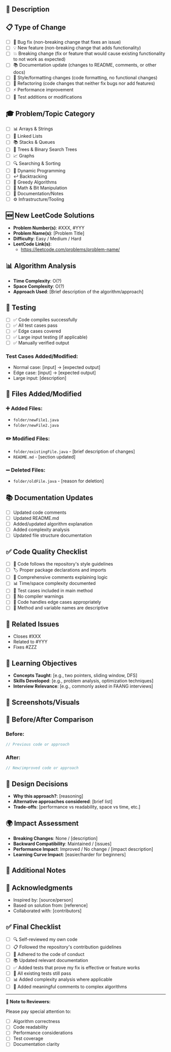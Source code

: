 ## 🎯 Description
<!-- Provide a clear and concise description of your changes -->

## 📋 Type of Change
<!-- Mark the relevant option with an "x" -->
- [ ] 🐛 Bug fix (non-breaking change that fixes an issue)
- [ ] 💡 New feature (non-breaking change that adds functionality)
- [ ] 💥 Breaking change (fix or feature that would cause existing functionality to not work as expected)
- [ ] 📚 Documentation update (changes to README, comments, or other docs)
- [ ] 🎨 Style/formatting changes (code formatting, no functional changes)
- [ ] 🔧 Refactoring (code changes that neither fix bugs nor add features)
- [ ] ⚡ Performance improvement
- [ ] 🧪 Test additions or modifications

## 🎓 Problem/Topic Category
<!-- What DSA topic does this relate to? -->
- [ ] 📊 Arrays & Strings
- [ ] 🔗 Linked Lists
- [ ] 📚 Stacks & Queues
- [ ] 🌳 Trees & Binary Search Trees
- [ ] 📈 Graphs
- [ ] 🔍 Searching & Sorting
- [ ] 🎯 Dynamic Programming
- [ ] ↩️ Backtracking
- [ ] 🏃 Greedy Algorithms
- [ ] 🔢 Math & Bit Manipulation
- [ ] 📝 Documentation/Notes
- [ ] ⚙️ Infrastructure/Tooling

## 🆕 New LeetCode Solutions
<!-- If adding new LeetCode solutions, fill this section -->
- **Problem Number(s)**: #XXX, #YYY
- **Problem Name(s)**: [Problem Title]
- **Difficulty**: Easy / Medium / Hard
- **LeetCode Link(s)**: 
  - https://leetcode.com/problems/problem-name/

## 📊 Algorithm Analysis
<!-- For algorithm-related changes -->
- **Time Complexity**: O(?)
- **Space Complexity**: O(?)
- **Approach Used**: [Brief description of the algorithm/approach]

## 🧪 Testing
<!-- Describe how you tested your changes -->
- [ ] ✅ Code compiles successfully
- [ ] ✅ All test cases pass
- [ ] ✅ Edge cases covered
- [ ] ✅ Large input testing (if applicable)
- [ ] ✅ Manually verified output

### Test Cases Added/Modified:
<!-- List the test cases you've added or modified -->
- Normal case: [input] → [expected output]
- Edge case: [input] → [expected output]
- Large input: [description]

## 📁 Files Added/Modified
<!-- List all files that were added, modified, or deleted -->

### ➕ Added Files:
- `folder/newFile1.java`
- `folder/newFile2.java`

### ✏️ Modified Files:
- `folder/existingFile.java` - [brief description of changes]
- `README.md` - [section updated]

### ➖ Deleted Files:
- `folder/oldFile.java` - [reason for deletion]

## 📚 Documentation Updates
<!-- If you updated documentation -->
- [ ] Updated code comments
- [ ] Updated README.md
- [ ] Added/updated algorithm explanation
- [ ] Added complexity analysis
- [ ] Updated file structure documentation

## ✅ Code Quality Checklist
- [ ] 📝 Code follows the repository's style guidelines
- [ ] 🏷️ Proper package declarations and imports
- [ ] 💬 Comprehensive comments explaining logic
- [ ] 📊 Time/space complexity documented
- [ ] 🧪 Test cases included in main method
- [ ] 🚫 No compiler warnings
- [ ] 🔄 Code handles edge cases appropriately
- [ ] 📏 Method and variable names are descriptive

## 🔗 Related Issues
<!-- Link any related issues -->
- Closes #XXX
- Related to #YYY
- Fixes #ZZZ

## 🎯 Learning Objectives
<!-- What will learners gain from this contribution? -->
- **Concepts Taught**: [e.g., two pointers, sliding window, DFS]
- **Skills Developed**: [e.g., problem analysis, optimization techniques]
- **Interview Relevance**: [e.g., commonly asked in FAANG interviews]

## 📸 Screenshots/Visuals
<!-- If applicable, add screenshots or diagrams -->
<!-- For algorithm visualizations, handwritten notes, or complex output -->

## 🔄 Before/After Comparison
<!-- For improvements or optimizations -->

### Before:
```java
// Previous code or approach
```

### After:
```java
// New/improved code or approach
```

## 🤔 Design Decisions
<!-- Explain any important design choices you made -->
- **Why this approach?**: [reasoning]
- **Alternative approaches considered**: [brief list]
- **Trade-offs**: [performance vs readability, space vs time, etc.]

## 🌍 Impact Assessment
<!-- How does this change affect the repository? -->
- **Breaking Changes**: None / [description]
- **Backward Compatibility**: Maintained / [issues]
- **Performance Impact**: Improved / No change / [impact description]
- **Learning Curve Impact**: [easier/harder for beginners]

## 📝 Additional Notes
<!-- Any additional information that reviewers should know -->

## 🙏 Acknowledgments
<!-- Credit any sources, inspirations, or collaborators -->
- Inspired by: [source/person]
- Based on solution from: [reference]
- Collaborated with: [contributors]

## ✅ Final Checklist
- [ ] 🔍 Self-reviewed my own code
- [ ] 📋 Followed the repository's contribution guidelines
- [ ] 🤝 Adhered to the code of conduct
- [ ] 📚 Updated relevant documentation
- [ ] ✅ Added tests that prove my fix is effective or feature works
- [ ] 🔄 All existing tests still pass
- [ ] 📊 Added complexity analysis where applicable
- [ ] 💬 Added meaningful comments to complex algorithms

---

**📌 Note to Reviewers:**
<!-- Any specific areas you'd like reviewers to focus on -->
Please pay special attention to:
- [ ] Algorithm correctness
- [ ] Code readability
- [ ] Performance considerations
- [ ] Test coverage
- [ ] Documentation clarity